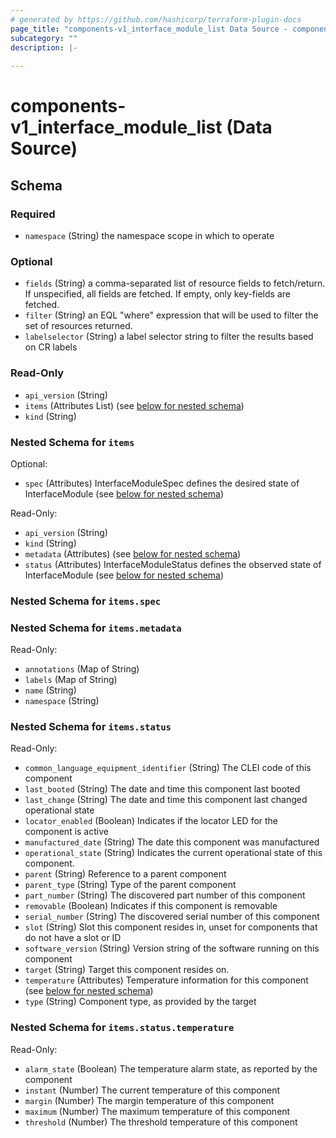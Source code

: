 ```yaml
---
# generated by https://github.com/hashicorp/terraform-plugin-docs
page_title: "components-v1_interface_module_list Data Source - components-v1"
subcategory: ""
description: |-
  
---
```


# components-v1_interface_module_list (Data Source)





<!-- schema generated by tfplugindocs -->
## Schema

### Required

- `namespace` (String) the namespace scope in which to operate

### Optional

- `fields` (String) a comma-separated list of resource fields to fetch/return.  If unspecified, all fields are fetched.  If empty, only key-fields are fetched.
- `filter` (String) an EQL "where" expression that will be used to filter the set of resources returned.
- `labelselector` (String) a label selector string to filter the results based on CR labels

### Read-Only

- `api_version` (String)
- `items` (Attributes List) (see [below for nested schema](#nestedatt--items))
- `kind` (String)

<a id="nestedatt--items"></a>
### Nested Schema for `items`

Optional:

- `spec` (Attributes) InterfaceModuleSpec defines the desired state of InterfaceModule (see [below for nested schema](#nestedatt--items--spec))

Read-Only:

- `api_version` (String)
- `kind` (String)
- `metadata` (Attributes) (see [below for nested schema](#nestedatt--items--metadata))
- `status` (Attributes) InterfaceModuleStatus defines the observed state of InterfaceModule (see [below for nested schema](#nestedatt--items--status))

<a id="nestedatt--items--spec"></a>
### Nested Schema for `items.spec`


<a id="nestedatt--items--metadata"></a>
### Nested Schema for `items.metadata`

Read-Only:

- `annotations` (Map of String)
- `labels` (Map of String)
- `name` (String)
- `namespace` (String)


<a id="nestedatt--items--status"></a>
### Nested Schema for `items.status`

Read-Only:

- `common_language_equipment_identifier` (String) The CLEI code of this component
- `last_booted` (String) The date and time this component last booted
- `last_change` (String) The date and time this component last changed operational state
- `locator_enabled` (Boolean) Indicates if the locator LED for the component is active
- `manufactured_date` (String) The date this component was manufactured
- `operational_state` (String) Indicates the current operational state of this component.
- `parent` (String) Reference to a parent component
- `parent_type` (String) Type of the parent component
- `part_number` (String) The discovered part number of this component
- `removable` (Boolean) Indicates if this component is removable
- `serial_number` (String) The discovered serial number of this component
- `slot` (String) Slot this component resides in, unset for components that do not have a slot or ID
- `software_version` (String) Version string of the software running on this component
- `target` (String) Target this component resides on.
- `temperature` (Attributes) Temperature information for this component (see [below for nested schema](#nestedatt--items--status--temperature))
- `type` (String) Component type, as provided by the target

<a id="nestedatt--items--status--temperature"></a>
### Nested Schema for `items.status.temperature`

Read-Only:

- `alarm_state` (Boolean) The temperature alarm state, as reported by the component
- `instant` (Number) The current temperature of this component
- `margin` (Number) The margin temperature of this component
- `maximum` (Number) The maximum temperature of this component
- `threshold` (Number) The threshold temperature of this component
